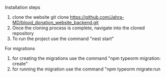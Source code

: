 Installation steps

1. clone the website git clone https://github.com/Jahra-MD/blood_donation_website_backend.git
2. Once the cloning process is complete, navigate into the cloned repository
3. To run the project use the command "nest start"

For migrations
1. for creating the migrations use the command "npm typeorm migration: create"
2. for running the migration use the command "npm typeorm migrate:run
